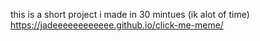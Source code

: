this is a short project i made in 30 mintues (ik alot of time)
https://jadeeeeeeeeeeee.github.io/click-me-meme/
